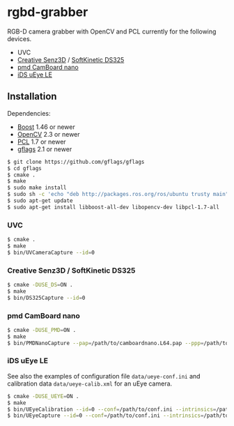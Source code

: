 rgbd-grabber
============

RGB-D camera grabber with OpenCV and PCL currently for the following devices.

* UVC
* [Creative Senz3D](http://us.creative.com/p/web-cameras/creative-senz3d) / [SoftKinetic DS325](http://www.softkinetic.com/Store/tabid/579/ProductID/6/language/en-US/Default.aspx)
* [pmd CamBoard nano](http://www.pmdtec.com/products_services/reference_design.php)
* [iDS uEye LE](http://jp.ids-imaging.com/store/produkte/kameras/usb-2-0-kameras/ueye-le.html)

Installation
------------

Dependencies:
* [Boost](https://github.com/boostorg/boost) 1.46 or newer
* [OpenCV](https://github.com/Itseez/opencv) 2.3 or newer
* [PCL](https://github.com/PointCloudLibrary/pcl) 1.7 or newer
* [gflags](https://github.com/gflags/gflags) 2.1 or newer

~~~ sh
$ git clone https://github.com/gflags/gflags
$ cd gflags
$ cmake .
$ make
$ sudo make install
$ sudo sh -c 'echo "deb http://packages.ros.org/ros/ubuntu trusty main" > /etc/apt/sources.list.d/ros-latest.list'
$ sudo apt-get update
$ sudo apt-get install libboost-all-dev libopencv-dev libpcl-1.7-all
~~~

### UVC
~~~ sh
$ cmake .
$ make
$ bin/UVCameraCapture --id=0
~~~

### Creative Senz3D / SoftKinetic DS325
~~~ sh
$ cmake -DUSE_DS=ON .
$ make
$ bin/DS325Capture --id=0
~~~

### pmd CamBoard nano
~~~ sh
$ cmake -DUSE_PMD=ON .
$ make
$ bin/PMDNanoCapture --pap=/path/to/camboardnano.L64.pap --ppp=/path/to/camboardnanoproc.L64.ppp
~~~

### iDS uEye LE
See also the examples of configuration file `data/ueye-conf.ini` and calibration data `data/ueye-calib.xml` for an uEye camera.
~~~ sh
$ cmake -DUSE_UEYE=ON .
$ make
$ bin/UEyeCalibration --id=0 --conf=/path/to/conf.ini --intrinsics=/path/to/calib.xml
$ bin/UEyeCapture --id=0 --conf=/path/to/conf.ini --intrinsics=/path/to/calib.xml
~~~
